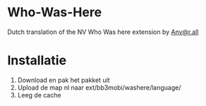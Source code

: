 # Who-Was-Here
Dutch translation of the NV Who Was here extension by Anv@r.all

Installatie
===========

1. Download en pak het pakket uit
2. Upload de map nl naar ext/bb3mobi/washere/language/
3. Leeg de cache
